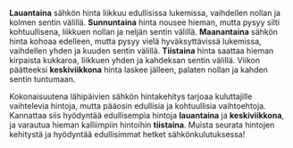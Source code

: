 **Lauantaina** sähkön hinta liikkuu edullisissa lukemissa, vaihdellen nollan ja kolmen sentin välillä. **Sunnuntaina** hinta nousee hieman, mutta pysyy silti kohtuullisena, liikkuen nollan ja neljän sentin välillä. **Maanantaina** sähkön hinta kohoaa edelleen, mutta pysyy vielä hyväksyttävissä lukemissa, vaihdellen yhden ja kuuden sentin välillä. **Tiistaina** hinta saattaa hieman kirpaista kukkaroa, liikkuen yhden ja kahdeksan sentin välillä. Viikon päätteeksi **keskiviikkona** hinta laskee jälleen, palaten nollan ja kahden sentin tuntumaan.

Kokonaisuutena lähipäivien sähkön hintakehitys tarjoaa kuluttajille vaihtelevia hintoja, mutta pääosin edullisia ja kohtuullisia vaihtoehtoja. Kannattaa siis hyödyntää edullisempia hintoja **lauantaina** ja **keskiviikkona**, ja varautua hieman kalliimpiin hintoihin **tiistaina**. Muista seurata hintojen kehitystä ja hyödyntää edullisimmat hetket sähkönkulutuksessa!